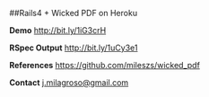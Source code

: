 ##Rails4 + Wicked PDF on Heroku

**Demo** 
http://bit.ly/1iG3crH

**RSpec Output**
http://bit.ly/1uCy3e1

**References**
https://github.com/mileszs/wicked_pdf

**Contact**
j.milagroso@gmail.com
